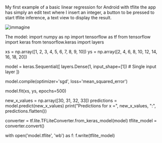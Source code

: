 My first example of a basic linear regression for Android with tflite
the app has simply an edit text where I insert an integer, a button to be pressed to start tflite inference, a text view to display the result.

![immagine](https://github.com/gianpaolof/basic_lin_reg_tf_lite/assets/6586650/2f86da96-c828-4347-b9c4-974c3bcb3dcf)

The model:
import numpy as np
import tensorflow as tf
from tensorflow import keras
from tensorflow.keras import layers


xs = np.array([1, 2, 3, 4, 5, 6, 7, 8, 9, 10])
ys = np.array([2, 4, 6, 8, 10, 12, 14, 16, 18, 20])


model = keras.Sequential([
    layers.Dense(1, input_shape=[1])  # Single input layer
])


model.compile(optimizer='sgd', loss='mean_squared_error')


model.fit(xs, ys, epochs=500)


new_x_values = np.array([30, 31, 32, 33])
predictions = model.predict(new_x_values)
print("Predictions for x =", new_x_values, ":", predictions.flatten())

converter = tf.lite.TFLiteConverter.from_keras_model(model)
tflite_model = converter.convert()


with open('model.tflite', 'wb') as f:
    f.write(tflite_model)




